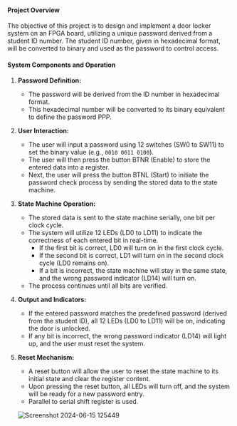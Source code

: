 #### Project Overview

The objective of this project is to design and implement a door locker system on an FPGA board, utilizing a unique password derived from a student ID number. The student ID number, given in hexadecimal format, will be converted to binary and used as the password to control access.

#### System Components and Operation

1.  **Password Definition:**
    
    -   The password will be derived from the  ID number in hexadecimal format.
    -   This hexadecimal number will be converted to its binary equivalent to define the password PPP.
2.  **User Interaction:**
    
    -   The user will input a password using 12 switches (SW0 to SW11) to set the binary value (e.g., `0010 0011 0100`).
    -   The user will then press the button BTNR (Enable) to store the entered data into a register.
    -   Next, the user will press the button BTNL (Start) to initiate the password check process by sending the stored data to the state machine.
3.  **State Machine Operation:**
    
    -   The stored data is sent to the state machine serially, one bit per clock cycle.
    -   The system will utilize 12 LEDs (LD0 to LD11) to indicate the correctness of each entered bit in real-time.
        -   If the first bit is correct, LD0 will turn on in the first clock cycle.
        -   If the second bit is correct, LD1 will turn on in the second clock cycle (LD0 remains on).
        -   If a bit is incorrect, the state machine will stay in the same state, and the wrong password indicator (LD14) will turn on.
    -   The process continues until all bits are verified.
4.  **Output and Indicators:**
    
    -   If the entered password matches the predefined password (derived from the student ID), all 12 LEDs (LD0 to LD11) will be on, indicating the door is unlocked.
    -   If any bit is incorrect, the wrong password indicator (LD14) will light up, and the user must reset the system.
5.  **Reset Mechanism:**
    
    -   A reset button will allow the user to reset the state machine to its initial state and clear the register content.
    -   Upon pressing the reset button, all LEDs will turn off, and the system will be ready for a new password entry.
    -   Parallel to serial shift register is used.
  

   

      ![Screenshot 2024-06-15 125449](https://github.com/Ibrahimumutdoruk/Door_Locker/assets/91209884/32affdb8-aef7-4835-8ddd-72542625f5d0)

      


